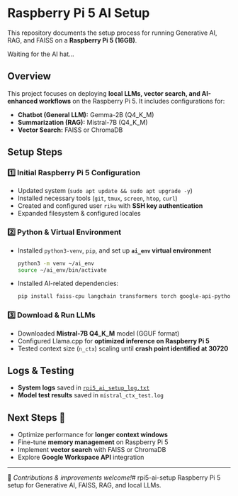 # Raspberry Pi 5 AI Setup

This repository documents the setup process for running Generative AI, RAG, and FAISS on a **Raspberry Pi 5 (16GB)**.

Waiting for the AI hat...

## Overview

This project focuses on deploying **local LLMs, vector search, and AI-enhanced workflows** on the Raspberry Pi 5.
It includes configurations for:
- **Chatbot (General LLM):** Gemma-2B (Q4_K_M)
- **Summarization (RAG):** Mistral-7B (Q4_K_M)
- **Vector Search:** FAISS or ChromaDB

## Setup Steps

### 1️⃣ Initial Raspberry Pi 5 Configuration
- Updated system (`sudo apt update && sudo apt upgrade -y`)
- Installed necessary tools (`git`, `tmux`, `screen`, `htop`, `curl`)
- Created and configured user `riku` with **SSH key authentication**
- Expanded filesystem & configured locales

### 2️⃣ Python & Virtual Environment
- Installed `python3-venv`, `pip`, and set up **`ai_env` virtual environment**
  ```bash
  python3 -m venv ~/ai_env
  source ~/ai_env/bin/activate
  ```
- Installed AI-related dependencies:
  ```bash
  pip install faiss-cpu langchain transformers torch google-api-python-client google-auth
  ```

### 3️⃣ Download & Run LLMs
- Downloaded **Mistral-7B Q4_K_M** model (GGUF format)
- Configured Llama.cpp for **optimized inference on Raspberry Pi 5**
- Tested context size (`n_ctx`) scaling until **crash point identified at 30720**

## Logs & Testing
- **System logs** saved in [`rpi5_ai_setup_log.txt`](rpi5_ai_setup_log.txt)
- **Model test results** saved in `mistral_ctx_test.log`

## Next Steps 🚀
- Optimize performance for **longer context windows**
- Fine-tune **memory management** on Raspberry Pi 5
- Implement **vector search** with FAISS or ChromaDB
- Explore **Google Workspace API** integration

---

📌 *Contributions & improvements welcome!*# rpi5-ai-setup
Raspberry Pi 5 setup for Generative AI, FAISS, RAG, and local LLMs.
